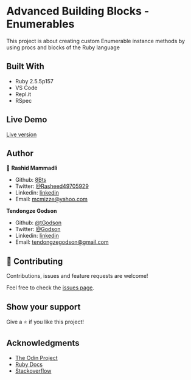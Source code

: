 # Advanced Building Blocks - Enumerables

This project is about creating custom Enumerable instance methods by using procs and blocks of the Ruby language

## Built With

- Ruby 2.5.5p157
- VS Code
- Repl.it
- RSpec

## Live Demo

<a href="https://repl.it/@8Bts/enumerables#main.rb" target="_blank">Live version</a>

## Author

👤 **Rashid Mammadli**

- Github: [8Bts](https://github.com/8Bts)
- Twitter: [@Rasheed49705929](https://twitter.com/Rasheed49705929)
- Linkedin: [linkedin](https://www.linkedin.com/in/mcmizze-price-238a70135/)
- Email: mcmizze@yahoo.com

**Tendongze Godson**

- Github: [@tGodson](https://github.com/tGodson) 
- Twitter: [@Godson](https://twitter.com/tendongze-godson) 
- Linkedin: [linkedin](https://linkedin.com/in/tendongze95)
- Email: tendongzegodson@gmail.com

## 🤝 Contributing

Contributions, issues and feature requests are welcome!

Feel free to check the <a href="https://github.com/8Bts/Enumerables/issues" target="_blank">issues page</a>.

## Show your support

Give a ⭐️ if you like this project!

## Acknowledgments
 
- <a href="https://www.theodinproject.com/" target="_blank">The Odin Project</a>
- <a href="https://ruby-doc.org/core-2.6.1/Enumerable.html#method-i-all-3F" target="_blank">Ruby Docs</a>
- <a href="https://www.stackoverflow.com/" target="_blank">Stackoverflow</a>

